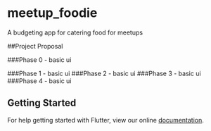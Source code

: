 # meetup_foodie

A budgeting app for catering food for meetups

##Project Proposal

###Phase 0 - basic ui

###Phase 1 - basic ui
###Phase 2 - basic ui
###Phase 3 - basic ui
###Phase 4 - basic ui



## Getting Started

For help getting started with Flutter, view our online
[documentation](https://flutter.io/).
